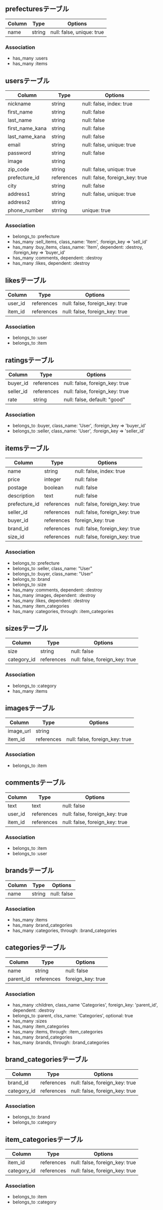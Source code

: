 ## prefecturesテーブル
|Column|Type|Options|
|------|----|-------|
|name|string|null: false, unique: true|

### Association
- has_many :users
- has_many :items

## usersテーブル
|Column|Type|Options|
|------|----|-------|
|nickname|string|null: false, index: true|
|first_name|string|null: false|
|last_name|string|null: false|
|first_name_kana|string|null: false|
|last_name_kana|string|null: false|
|email|string|null: false, unique: true|
|password|string|null: false|
|image|string||
|zip_code|string|null: false, unique: true|
|prefecture_id|references|null: false, foreign_key: true|
|city|string|null: false|
|address1|string|null: false, unique: true|
|address2|string||
|phone_number|strring|unique: true|

### Association
- belongs_to :prefecture
- has_many :sell_items, class_name: 'Item', :foreign_key => 'sell_id'
- has_many :buy_items, class_name: 'Item', dependent: :destroy, :foreign_key => 'buyer_id'
- has_many :comments, dependent: :destroy
- has_many :likes, dependent: :destroy

## likesテーブル
|Column|Type|Options|
|------|----|-------|
|user_id|references|null: false, foreign_key: true|
|item_id|references|null: false, foreign_key: true|

### Association
- belongs_to :user
- belongs_to :item

## ratingsテーブル
|Column|Type|Options|
|------|----|-------|
|buyer_id|references|null: false, foreign_key: true|
|seller_id|references|null: false, foreign_key: true|
|rate|string|null: false, default: "good"|

### Association
- belongs_to :buyer, class_name: 'User', :foreign_key => 'buyer_id'
- belongs_to :seller, class_name: 'User', :foreign_key => 'seller_id'

## itemsテーブル
|Column|Type|Options|
|------|----|-------|
|name|string|null: false, index: true|
|price|integer|null: false|
|postage|boolean|null: false|
|description|text|null: false|
|prefecture_id|references|null: false, foreign_key: true|
|seller_id|references|null: false, foreign_key: true|
|buyer_id|references|foreign_key: true|
|brand_id|references|null: false, foreign_key: true|
|size_id|references|null: false, foreign_key: true|

### Association
- belongs_to :prefecture
- belongs_to :seller, class_name: "User"
- belongs_to :buyer, class_name: "User"
- belongs_to :brand
- belongs_to :size
- has_many :comments, dependent: :destroy
- has_many :images, dependent: :destroy
- has_many :likes, dependent: :destroy
- has_many :item_categories
- has_many :categories, through: :item_categories

## sizesテーブル
|Column|Type|Options|
|------|----|-------|
|size|string|null: false|
|category_id|references|null: false, foreign_key: true|

### Association
- belongs_to :category
- has_many :items

## imagesテーブル
|Column|Type|Options|
|------|----|-------|
|image_url|string||
|item_id|references|null: false, foreign_key: true|

### Association
- belongs_to :item

## commentsテーブル
|Column|Type|Options|
|------|----|-------|
|text|text|null: false|
|user_id|references|null: false, foreign_key: true|
|item_id|references|null: false, foreign_key: true|

### Association
- belongs_to :item
- belongs_to :user

## brandsテーブル
|Column|Type|Options|
|------|----|-------|
|name|string|null: false|

### Association
- has_many :items
- has_many :brand_categories
- has_many :categories, through: :brand_categories

## categoriesテーブル
|Column|Type|Options|
|------|----|-------|
|name|string|null: false|
|parent_id|references|foreign_key: true|

### Association
- has_many :children, class_name 'Categories', foreign_key: 'parent_id', dependent: :destroy
- belongs_to :parent, clss_name: 'Categories', optional: true
- has_many :sizes
- has_many :item_categories
- has_many :items, through: :item_categories
- has_many :brand_categories
- has_many :brands, through: :brand_categories

## brand_categoriesテーブル
|Column|Type|Options|
|------|----|-------|
|brand_id|references|null: false, foreign_key: true|
|category_id|references|null: false, foreign_key: true|

### Association
- belongs_to :brand
- belongs_to :category

## item_categoriesテーブル
|Column|Type|Options|
|------|----|-------|
|item_id|references|null: false, foreign_key: true|
|category_id|references|null: false, foreign_key: true|

### Association
- belongs_to :item
- belongs_to :category